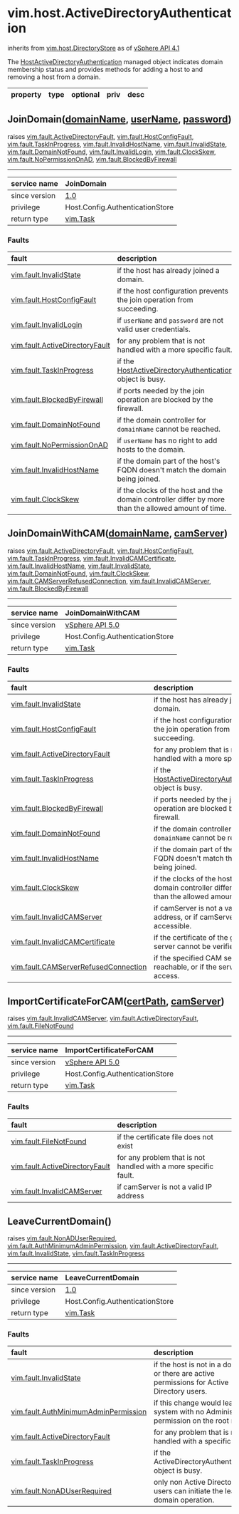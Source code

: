 vim.host.ActiveDirectoryAuthentication
======================================
inherits from [vim.host.DirectoryStore](vim.host.DirectoryStore.md "vim.host.DirectoryStore")
as of [vSphere API 4.1](vim.version.md#vim.version.version6)


The <a href="vim.host.ActiveDirectoryAuthentication.md">HostActiveDirectoryAuthentication</a> managed object   indicates domain membership status and provides methods   for adding a host to and removing a host from a domain.

| property | type | optional | priv | desc |
|:---------|:-----|:---------|:-----|:-----|


JoinDomain([domainName](#string "string"), [userName](#string "string"), [password](#string "string"))
------------------------------------------------------------------------------------------------------
 raises [vim.fault.ActiveDirectoryFault](vim.fault.ActiveDirectoryFault.md "vim.fault.ActiveDirectoryFault"), [vim.fault.HostConfigFault](vim.fault.HostConfigFault.md "vim.fault.HostConfigFault"), [vim.fault.TaskInProgress](vim.fault.TaskInProgress.md "vim.fault.TaskInProgress"), [vim.fault.InvalidHostName](vim.fault.InvalidHostName.md "vim.fault.InvalidHostName"), [vim.fault.InvalidState](vim.fault.InvalidState.md "vim.fault.InvalidState"), [vim.fault.DomainNotFound](vim.fault.DomainNotFound.md "vim.fault.DomainNotFound"), [vim.fault.InvalidLogin](vim.fault.InvalidLogin.md "vim.fault.InvalidLogin"), [vim.fault.ClockSkew](vim.fault.ClockSkew.md "vim.fault.ClockSkew"), [vim.fault.NoPermissionOnAD](vim.fault.NoPermissionOnAD.md "vim.fault.NoPermissionOnAD"), [vim.fault.BlockedByFirewall](vim.fault.BlockedByFirewall.md "vim.fault.BlockedByFirewall")

---
| service name | JoinDomain |
|:--|:--|
| since version | [1.0](vim.version.md#vim.version.version6) |
| privilege    | Host.Config.AuthenticationStore |
| return type | [vim.Task](vim.Task.md "vim.Task") |
### Faults
| fault | description |
|:------|:------------|
| [vim.fault.InvalidState](vim.fault.InvalidState.md "vim.fault.InvalidState") | if the host has already joined a domain. |
| [vim.fault.HostConfigFault](vim.fault.HostConfigFault.md "vim.fault.HostConfigFault") | if the host configuration prevents the join operation                           from succeeding. |
| [vim.fault.InvalidLogin](vim.fault.InvalidLogin.md "vim.fault.InvalidLogin") | if <code>userName</code> and <code>password</code>                        are not valid user credentials. |
| [vim.fault.ActiveDirectoryFault](vim.fault.ActiveDirectoryFault.md "vim.fault.ActiveDirectoryFault") | for any problem that is not handled with a more specific fault. |
| [vim.fault.TaskInProgress](vim.fault.TaskInProgress.md "vim.fault.TaskInProgress") | if the <a href="vim.host.ActiveDirectoryAuthentication.md">HostActiveDirectoryAuthentication</a> object is busy. |
| [vim.fault.BlockedByFirewall](vim.fault.BlockedByFirewall.md "vim.fault.BlockedByFirewall") | if ports needed by the join operation are                             blocked by the firewall. |
| [vim.fault.DomainNotFound](vim.fault.DomainNotFound.md "vim.fault.DomainNotFound") | if the domain controller for <code>domainName</code>                          cannot be reached. |
| [vim.fault.NoPermissionOnAD](vim.fault.NoPermissionOnAD.md "vim.fault.NoPermissionOnAD") | if <code>userName</code> has no right to add hosts to the domain. |
| [vim.fault.InvalidHostName](vim.fault.InvalidHostName.md "vim.fault.InvalidHostName") | if the domain part of the host's FQDN doesn't match                           the domain being joined. |
| [vim.fault.ClockSkew](vim.fault.ClockSkew.md "vim.fault.ClockSkew") | if the clocks of the host and the domain controller                     differ by more than the allowed amount of time. |




JoinDomainWithCAM([domainName](#string "string"), [camServer](#string "string"))
--------------------------------------------------------------------------------
 raises [vim.fault.ActiveDirectoryFault](vim.fault.ActiveDirectoryFault.md "vim.fault.ActiveDirectoryFault"), [vim.fault.HostConfigFault](vim.fault.HostConfigFault.md "vim.fault.HostConfigFault"), [vim.fault.TaskInProgress](vim.fault.TaskInProgress.md "vim.fault.TaskInProgress"), [vim.fault.InvalidCAMCertificate](vim.fault.InvalidCAMCertificate.md "vim.fault.InvalidCAMCertificate"), [vim.fault.InvalidHostName](vim.fault.InvalidHostName.md "vim.fault.InvalidHostName"), [vim.fault.InvalidState](vim.fault.InvalidState.md "vim.fault.InvalidState"), [vim.fault.DomainNotFound](vim.fault.DomainNotFound.md "vim.fault.DomainNotFound"), [vim.fault.ClockSkew](vim.fault.ClockSkew.md "vim.fault.ClockSkew"), [vim.fault.CAMServerRefusedConnection](vim.fault.CAMServerRefusedConnection.md "vim.fault.CAMServerRefusedConnection"), [vim.fault.InvalidCAMServer](vim.fault.InvalidCAMServer.md "vim.fault.InvalidCAMServer"), [vim.fault.BlockedByFirewall](vim.fault.BlockedByFirewall.md "vim.fault.BlockedByFirewall")

---
| service name | JoinDomainWithCAM |
|:--|:--|
| since version | [vSphere API 5.0](vim.version.md#vim.version.version6) |
| privilege    | Host.Config.AuthenticationStore |
| return type | [vim.Task](vim.Task.md "vim.Task") |
### Faults
| fault | description |
|:------|:------------|
| [vim.fault.InvalidState](vim.fault.InvalidState.md "vim.fault.InvalidState") | if the host has already joined a domain. |
| [vim.fault.HostConfigFault](vim.fault.HostConfigFault.md "vim.fault.HostConfigFault") | if the host configuration prevents the join operation                           from succeeding. |
| [vim.fault.ActiveDirectoryFault](vim.fault.ActiveDirectoryFault.md "vim.fault.ActiveDirectoryFault") | for any problem that is not handled with a more specific fault. |
| [vim.fault.TaskInProgress](vim.fault.TaskInProgress.md "vim.fault.TaskInProgress") | if the <a href="vim.host.ActiveDirectoryAuthentication.md">HostActiveDirectoryAuthentication</a> object is busy. |
| [vim.fault.BlockedByFirewall](vim.fault.BlockedByFirewall.md "vim.fault.BlockedByFirewall") | if ports needed by the join operation are                             blocked by the firewall. |
| [vim.fault.DomainNotFound](vim.fault.DomainNotFound.md "vim.fault.DomainNotFound") | if the domain controller for <code>domainName</code>                          cannot be reached. |
| [vim.fault.InvalidHostName](vim.fault.InvalidHostName.md "vim.fault.InvalidHostName") | if the domain part of the host's FQDN doesn't match                           the domain being joined. |
| [vim.fault.ClockSkew](vim.fault.ClockSkew.md "vim.fault.ClockSkew") | if the clocks of the host and the domain controller                     differ by more than the allowed amount of time. |
| [vim.fault.InvalidCAMServer](vim.fault.InvalidCAMServer.md "vim.fault.InvalidCAMServer") | if camServer is not a valid IP address, or                            if camServer is not accessible. |
| [vim.fault.InvalidCAMCertificate](vim.fault.InvalidCAMCertificate.md "vim.fault.InvalidCAMCertificate") | if the certificate of the given CAM server                                 cannot be verified. |
| [vim.fault.CAMServerRefusedConnection](vim.fault.CAMServerRefusedConnection.md "vim.fault.CAMServerRefusedConnection") | if the specified CAM server is not                                      reachable, or                                      if the server denied access. |




ImportCertificateForCAM([certPath](#string "string"), [camServer](#string "string"))
------------------------------------------------------------------------------------
 raises [vim.fault.InvalidCAMServer](vim.fault.InvalidCAMServer.md "vim.fault.InvalidCAMServer"), [vim.fault.ActiveDirectoryFault](vim.fault.ActiveDirectoryFault.md "vim.fault.ActiveDirectoryFault"), [vim.fault.FileNotFound](vim.fault.FileNotFound.md "vim.fault.FileNotFound")

---
| service name | ImportCertificateForCAM |
|:--|:--|
| since version | [vSphere API 5.0](vim.version.md#vim.version.version6) |
| privilege    | Host.Config.AuthenticationStore |
| return type | [vim.Task](vim.Task.md "vim.Task") |
### Faults
| fault | description |
|:------|:------------|
| [vim.fault.FileNotFound](vim.fault.FileNotFound.md "vim.fault.FileNotFound") | if the certificate file does not exist |
| [vim.fault.ActiveDirectoryFault](vim.fault.ActiveDirectoryFault.md "vim.fault.ActiveDirectoryFault") | for any problem that is not handled with a more specific fault. |
| [vim.fault.InvalidCAMServer](vim.fault.InvalidCAMServer.md "vim.fault.InvalidCAMServer") | if camServer is not a valid IP address |




LeaveCurrentDomain()
--------------------
 raises [vim.fault.NonADUserRequired](vim.fault.NonADUserRequired.md "vim.fault.NonADUserRequired"), [vim.fault.AuthMinimumAdminPermission](vim.fault.AuthMinimumAdminPermission.md "vim.fault.AuthMinimumAdminPermission"), [vim.fault.ActiveDirectoryFault](vim.fault.ActiveDirectoryFault.md "vim.fault.ActiveDirectoryFault"), [vim.fault.InvalidState](vim.fault.InvalidState.md "vim.fault.InvalidState"), [vim.fault.TaskInProgress](vim.fault.TaskInProgress.md "vim.fault.TaskInProgress")

---
| service name | LeaveCurrentDomain |
|:--|:--|
| since version | [1.0](vim.version.md#vim.version.version6) |
| privilege    | Host.Config.AuthenticationStore |
| return type | [vim.Task](vim.Task.md "vim.Task") |
### Faults
| fault | description |
|:------|:------------|
| [vim.fault.InvalidState](vim.fault.InvalidState.md "vim.fault.InvalidState") | if the host is not in a domain or there are active                        permissions for Active Directory users. |
| [vim.fault.AuthMinimumAdminPermission](vim.fault.AuthMinimumAdminPermission.md "vim.fault.AuthMinimumAdminPermission") | if this change would leave the system with                        no Administrator permission on the root node. |
| [vim.fault.ActiveDirectoryFault](vim.fault.ActiveDirectoryFault.md "vim.fault.ActiveDirectoryFault") | for any problem that is not handled with a specific fault. |
| [vim.fault.TaskInProgress](vim.fault.TaskInProgress.md "vim.fault.TaskInProgress") | if the ActiveDirectoryAuthentication object is busy. |
| [vim.fault.NonADUserRequired](vim.fault.NonADUserRequired.md "vim.fault.NonADUserRequired") | only non Active Directory users can initiate                        the leave domain operation. |




